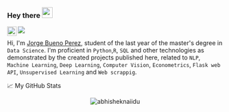 ### Hey there <img src="https://media.giphy.com/media/hvRJCLFzcasrR4ia7z/giphy.gif" width="25px">

<a href="https://www.linkedin.com/in/jorge-bueno-perez-156520150/">
  <img align="left" alt="Abhishek's LinkedIN" width="22px" src="https://raw.githubusercontent.com/peterthehan/peterthehan/master/assets/linkedin.svg" />
</a>

![](https://visitor-badge.glitch.me/badge?page_id=lajobu)

Hi, I'm [Jorge Bueno Perez](https://www.jorgebuenoperez.com/), student of the last year of the master's degree in `Data Science`. I'm proficient in `Python`,`R`, `SQL` and other technologies as demonstrated by the created projects published here, related to `NLP`, `Machine Learning`, `Deep Learning`, `Computer Vision`, `Econometrics`, `Flask web API`, `Unsupervised Learning` and `Web scrappig`.

📈 My GitHub Stats

<p align="center"> <img src="https://github-readme-stats.vercel.app/api?username=lajobu&show_icons=true&theme=gotham" alt="abhisheknaiidu" />

